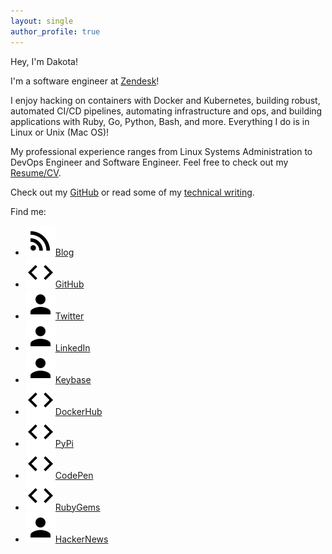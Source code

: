 ```yaml
---
layout: single
author_profile: true
---
```


Hey, I'm Dakota!

I'm a software engineer at [Zendesk](https://www.zendesk.com)!

I enjoy hacking on containers with Docker and Kubernetes, building robust, automated CI/CD pipelines, automating infrastructure and ops, and building applications with Ruby, Go, Python, Bash, and more. Everything I do is in Linux or Unix (Mac OS)!

My professional experience ranges from Linux Systems Administration to DevOps Engineer and Software Engineer.
Feel free to check out my [Resume/CV](https://github.com/dcchambers/resume).

Check out my [GitHub](https://github.com/dcchambers) or read some of my [technical writing](http://chambers.io).

Find me:

- [![](/assets/icons/baseline-rss_feed-24px.svg)Blog](http://chambers.io)
- [![](/assets/icons/baseline-code-24px.svg)GitHub](https://github.com/dcchambers)
- [![](/assets/icons/baseline-person-24px.svg)Twitter](https://twitter.com/dakotachambers)
- [![](/assets/icons/baseline-person-24px.svg)LinkedIn](https://www.linkedin.com/in/dakota-chambers-b9a3758b)
- [![](/assets/icons/baseline-person-24px.svg)Keybase](https://keybase.io/dcchambers)
- [![](/assets/icons/baseline-code-24px.svg)DockerHub](https://hub.docker.com/u/dcchambers)
- [![](/assets/icons/baseline-code-24px.svg)PyPi](https://pypi.org/user/dakota/)
- [![](/assets/icons/baseline-code-24px.svg)CodePen](https://codepen.io/dcchambers/)
- [![](/assets/icons/baseline-code-24px.svg)RubyGems](https://rubygems.org/profiles/dakota)
- [![](/assets/icons/baseline-person-24px.svg)HackerNews](https://news.ycombinator.com/user?id=dcchambers)
